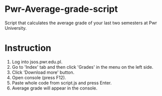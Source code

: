 # Pwr-Average-grade-script

Script that calculates the average grade of your last two semesters at Pwr University.

# Instruction

1. Log into jsos.pwr.edu.pl.
2. Go to 'Index' tab and then click 'Grades' in the menu on the left side.
3. Click 'Download more' button.
4. Open console (press F12).
5. Paste whole code from script.js and press Enter.
6. Average grade will appear in the console.
